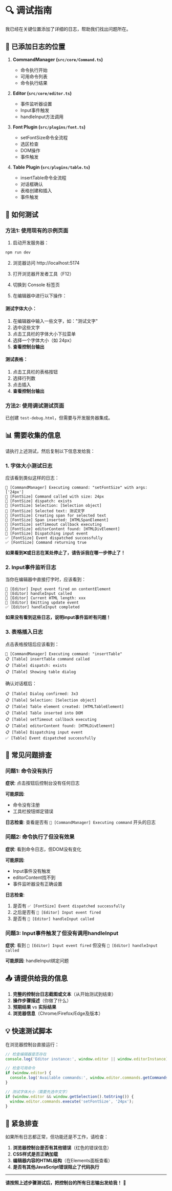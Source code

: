 # 🔍 调试指南

我已经在关键位置添加了详细的日志，帮助我们找出问题所在。

## 📝 已添加日志的位置

1. **CommandManager (`src/core/Command.ts`)**
   - 命令执行开始
   - 可用命令列表
   - 命令执行结果

2. **Editor (`src/core/editor.ts`)**
   - 事件监听器设置
   - Input事件触发
   - handleInput方法调用

3. **Font Plugin (`src/plugins/font.ts`)**
   - setFontSize命令全流程
   - 选区检查
   - DOM操作
   - 事件触发

4. **Table Plugin (`src/plugins/table.ts`)**
   - insertTable命令全流程
   - 对话框确认
   - 表格创建和插入
   - 事件触发

## 🧪 如何测试

### 方法1: 使用现有的示例页面

1. 启动开发服务器：
```bash
npm run dev
```

2. 浏览器访问 http://localhost:5174

3. 打开浏览器开发者工具（F12）

4. 切换到 Console 标签页

5. 在编辑器中进行以下操作：

#### 测试字体大小：
1. 在编辑器中输入一些文字，如："测试文字"
2. 选中这些文字
3. 点击工具栏的字体大小下拉菜单
4. 选择一个字体大小（如 24px）
5. **查看控制台输出**

#### 测试表格：
1. 点击工具栏的表格按钮
2. 选择行列数
3. 点击插入
4. **查看控制台输出**

### 方法2: 使用调试测试页面

已创建 `test-debug.html`，但需要与开发服务器集成。

## 📊 需要收集的信息

请执行上述测试，然后复制以下信息发给我：

### 1. 字体大小测试日志

应该看到类似这样的日志：
```
🚀 [CommandManager] Executing command: "setFontSize" with args: ['24px']
🎨 [FontSize] Command called with size: 24px
🎨 [FontSize] dispatch: exists
🎨 [FontSize] Selection: [Selection object]
🎨 [FontSize] Selected text: 测试文字
🎨 [FontSize] Creating span for selected text
🎨 [FontSize] Span inserted: [HTMLSpanElement]
🎨 [FontSize] setTimeout callback executing
🎨 [FontSize] editorContent found: [HTMLDivElement]
🎨 [FontSize] Dispatching input event
✅ [FontSize] Event dispatched successfully
✅ [FontSize] Command returning true
```

**如果看到❌或日志在某处停止了，请告诉我在哪一步停止了！**

### 2. Input事件监听日志

当你在编辑器中直接打字时，应该看到：
```
🔔 [Editor] Input event fired on contentElement
📝 [Editor] handleInput called
📝 [Editor] Current HTML length: xxx
📝 [Editor] Emitting update event
✅ [Editor] handleInput completed
```

**如果没有看到这些日志，说明input事件监听有问题！**

### 3. 表格插入日志

点击表格按钮后应该看到：
```
🚀 [CommandManager] Executing command: "insertTable"
📋 [Table] insertTable command called
📋 [Table] dispatch: exists
📋 [Table] Showing table dialog
```

确认对话框后：
```
📋 [Table] Dialog confirmed: 3x3
📋 [Table] Selection: [Selection object]
📋 [Table] Table element created: [HTMLTableElement]
📋 [Table] Table inserted into DOM
📋 [Table] setTimeout callback executing
📋 [Table] editorContent found: [HTMLDivElement]
📋 [Table] Dispatching input event
✅ [Table] Event dispatched successfully
```

## 🔎 常见问题排查

### 问题1: 命令没有执行
**症状**: 点击按钮后控制台没有任何日志

**可能原因**:
- 命令没有注册
- 工具栏按钮绑定错误

**日志检查**: 查看是否有 `🚀 [CommandManager] Executing command` 开头的日志

### 问题2: 命令执行了但没有效果  
**症状**: 看到命令日志，但DOM没有变化

**可能原因**:
- Input事件没有触发
- editorContent找不到
- 事件监听器没有正确设置

**日志检查**: 
1. 是否有 `✅ [FontSize] Event dispatched successfully`
2. 之后是否有 `🔔 [Editor] Input event fired`
3. 是否有 `📝 [Editor] handleInput called`

### 问题3: Input事件触发了但没有调用handleInput
**症状**: 看到 `🔔 [Editor] Input event fired` 但没有 `📝 [Editor] handleInput called`

**可能原因**: handleInput绑定问题

## 📤 请提供给我的信息

1. **完整的控制台日志截图或文本**（从开始测试到结束）
2. **操作步骤描述**（你做了什么）
3. **预期结果** vs **实际结果**
4. **浏览器信息**（Chrome/Firefox/Edge及版本）

## 💡 快速测试脚本

在浏览器控制台直接运行：

```javascript
// 检查编辑器是否存在
console.log('Editor instance:', window.editor || window.editorInstance);

// 检查可用命令
if (window.editor) {
  console.log('Available commands:', window.editor.commands.getCommands());
}

// 测试字体大小（需要先选中文字）
if (window.editor && window.getSelection().toString()) {
  window.editor.commands.execute('setFontSize', '24px');
}
```

## 🚨 紧急排查

如果所有日志都正常，但功能还是不工作，请检查：

1. **浏览器控制台是否有其他错误**（红色的错误信息）
2. **CSS样式是否正确加载**
3. **编辑器内容的HTML结构**（在Elements面板查看）
4. **是否有其他JavaScript错误阻止了代码执行**

---

**请按照上述步骤测试后，把控制台的所有日志输出发给我！** 🙏

